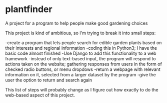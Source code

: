 # plantfinder
A project for a program to help people make good gardening choices

This project is kind of ambitious, so I'm trying to break it into small steps:

-create a program that lets people search for edible garden plants based on their interests and regional information
    -coding this in Python3; I have the basic code almost finished
-Use Django to add this functionality to a web framework
    -instead of only text-based input, the program will respond to actions taken on the website; gathering responses from users in the form of checked radio buttons, or menu dropdows
    -return a webpage with relevant information on it, selected from a larger dataset by the program
    -give the user the option to return and search again
    
This list of steps will probably change as I figure out how exactly to do the web-based aspect of this project.
